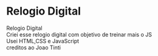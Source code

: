 # Relogio Digital
Relogio Digital
</br>
Criei esse relogio digital com objetivo de treinar mais o JS
</br>
Usei HTML,CSS e JavaScript
</br>
creditos ao Joao Tinti
